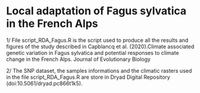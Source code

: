 # Local adaptation of Fagus sylvatica in the French Alps

1/ File script_RDA_Fagus.R is the script used to produce all the results and figures of the study described in Capblancq et al. (2020).Climate associated genetic variation in Fagus sylvatica and potential responses to climate change in the French Alps. Journal of Evolutionary Biology

2/ The SNP dataset, the samples informations and the climatic rasters used in the file script_RDA_Fagus.R are store in Dryad Digital Repository (doi:10.5061/dryad.pc866t1k5).
